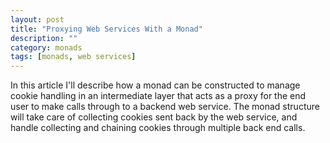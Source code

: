 ```yaml
---
layout: post
title: "Proxying Web Services With a Monad"
description: ""
category: monads
tags: [monads, web services]
---
```

In this article I'll describe how a monad can be constructed to manage cookie handling in an intermediate layer that acts as a proxy for the end user to make calls through to a backend web service. The monad structure will take care of collecting cookies sent back by the web service, and handle collecting and chaining cookies through multiple back end calls.
